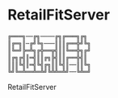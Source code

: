 RetailFitServer
===============
```
╔═══╗──╔╗────╔╗╔═══╗╔╗
║╔═╗║─╔╝╚╗───║║║╔══╬╝╚╗
║╚═╝╠═╩╗╔╬══╦╣║║╚══╬╗╔╝
║╔╗╔╣║═╣║║╔╗╠╣║║╔══╬╣║
║║║╚╣║═╣╚╣╔╗║║╚╣║──║║╚╗
╚╝╚═╩══╩═╩╝╚╩╩═╩╝──╚╩═╝
```

RetailFitServer
